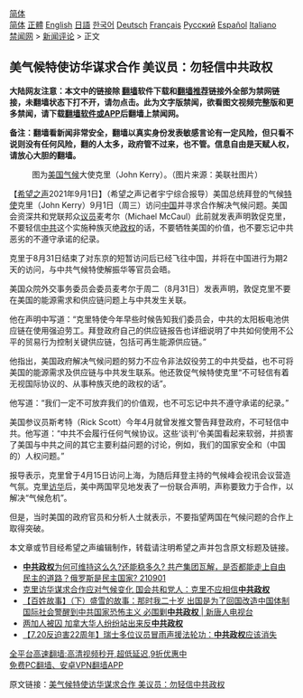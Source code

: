  <!-- 面包屑导航 --> <div class="breadcrumb"><!-- GTranslate: https://gtranslate.io/ -->  <div class="switcher notranslate">  <div class="selected">  <a href="#" onclick="return false;"> 简体</a>  </div>  <div class="option">  <a href="https://www.bannedbook.org" onclick="doGTranslate('zh-CN|zh-CN');jQuery('div.switcher div.selected a').html(jQuery(this).html());return false;" title="简体中文" class="nturl selected"> 简体</a>  <a href="https://www.bannedbook.org/zh-tw/" onclick="doGTranslate('zh-CN|zh-TW');jQuery('div.switcher div.selected a').html(jQuery(this).html());return false;" title="繁體中文" class="nturl"> 正體</a>  <a href="https://www.bannedbook.org/en/" onclick="doGTranslate('zh-CN|en');jQuery('div.switcher div.selected a').html(jQuery(this).html());return false;" title="English" class="nturl"> English</a>  <a href="https://www.bannedbook.org/ja/" onclick="doGTranslate('zh-CN|ja');jQuery('div.switcher div.selected a').html(jQuery(this).html());return false;" title="日本語" class="nturl"> 日語</a>  <a href="https://www.bannedbook.org/ko/" onclick="doGTranslate('zh-CN|ko');jQuery('div.switcher div.selected a').html(jQuery(this).html());return false;" title="한국어" class="nturl"> 한국어</a>  <a href="https://www.bannedbook.org/de/" onclick="doGTranslate('zh-CN|de');jQuery('div.switcher div.selected a').html(jQuery(this).html());return false;" title="Deutsch" class="nturl"> Deutsch</a>  <a href="https://www.bannedbook.org/fr/" onclick="doGTranslate('zh-CN|fr');jQuery('div.switcher div.selected a').html(jQuery(this).html());return false;" title="Français" class="nturl"> Français</a>  <a href="https://www.bannedbook.org/ru/" onclick="doGTranslate('zh-CN|ru');jQuery('div.switcher div.selected a').html(jQuery(this).html());return false;" title="Русский" class="nturl"> Русский</a>  <a href="https://www.bannedbook.org/es/" onclick="doGTranslate('zh-CN|es');jQuery('div.switcher div.selected a').html(jQuery(this).html());return false;" title="Español" class="nturl"> Español</a>  <a href="https://www.bannedbook.org/it/" onclick="doGTranslate('zh-CN|it');jQuery('div.switcher div.selected a').html(jQuery(this).html());return false;" title="Italiano" class="nturl"> Italiano</a>  </div>  </div>      <div class='breadcrumb-sub'><!-- Breadcrumb NavXT 6.3.0 --> <a href="https://www.bannedbook.org/" class="home">禁闻网</a> &gt; <a href="https://www.bannedbook.org/bnews/comments/" class="category">新闻评论</a> &gt; 正文</div></div><h2>美气候特使访华谋求合作 美议员：勿轻信中共政权</h2> <p class="notice"><b>大陆网友注意：本文中的链接除 <a href="https://github.com/bannedbook/fanqiang" >翻墙</a>软件下载和<a href="https://github.com/killgcd/justmysocks/blob/master/README.md">翻墙推荐</a>链接外全部为禁网链接，未翻墙状态下打不开，请勿点击。此为文字版禁闻，欲看图文视频完整版和更多禁闻，请下载<a href="https://github.com/bannedbook/fanqiang">翻墙软件或APP</a>后翻墙上禁闻网。</p><p>备注：翻墙看新闻非常安全，翻墙以真实身份发表敏感言论有一定风险，但只看不说则没有任何风险，翻的人太多，政府管不过来，也不管。信息自由是天赋人权，请放心大胆的翻墙。</b></p>  <div class="entry"> <figure> <p><figcaption>图为<a href="https://www.bannedbook.org/bnews/tag/%e7%be%8e%e5%9b%bd/" class="st_tag internal_tag" rel="tag" title="标签 美国 下的日志">美国</a><a href="https://www.bannedbook.org/bnews/tag/%e6%b0%94%e5%80%99/" class="st_tag internal_tag" rel="tag" title="标签 气候 下的日志">气候</a>大使克里（John Kerry）。（图片来源：美联社图片）</figcaption></figure> <p>【<span class='wp_keywordlink_affiliate'><a href="https://www.soundofhope.org" title="希望之声" target="_blank">希望之声</a></span>2021年9月1日】（希望之声记者宇宁综合报导）美国总统拜登的气候<a href="https://www.bannedbook.org/bnews/tag/%E7%89%B9%E4%BD%BF/" class="st_tag internal_tag" rel="tag" title="标签 特使 下的日志">特使</a>克里（John Kerry）9月1日（周三）访问<span class='wp_keywordlink_affiliate'><a href="https://www.bannedbook.org/" title="中国" target="_blank">中国</a></span>并寻求合作解决气候问题。美国会资深共和党联邦众<a href="https://www.bannedbook.org/bnews/tag/%e8%ae%ae%e5%91%98/" class="st_tag internal_tag" rel="tag" title="标签 议员 下的日志">议员</a>麦考尔（Michael McCaul）此前就发表声明敦促克里，不要轻信<a href="https://www.bannedbook.org/bnews/tag/%e4%b8%ad%e5%85%b1/" class="st_tag internal_tag" rel="tag" title="标签 中共 下的日志">中共</a>这个实施种族灭绝<a href="https://www.bannedbook.org/bnews/tag/%e6%94%bf%e6%9d%83/" class="st_tag internal_tag" rel="tag" title="标签 政权 下的日志">政权</a>的话，不要牺牲美国的价值，也不要忘记中共恶劣的不遵守承诺的纪录。</p> <p>克里于8月31日结束了对东京的短暂访问后已经飞往中国，并将在中国进行为期2天的访问，与中共气候特使解振华等官员会晤。 </p> <p>美国众院外交事务委员会委员麦考尔于周二（8月31日）发表声明，敦促克里不要在美国的能源需求和供应链问题上与中共发生关联。</p>  <p>他在声明中写道：“克里特使今年早些时候告知我们委员会，中共的太阳板电池供应链在使用强迫劳工。拜登政府自己的供应链报告也详细说明了中共如何使用不公平的贸易行为控制关键供应链，包括可再生能源供应链。”</p> <p>他指出，美国政府解决气候问题的努力不应令非法奴役劳工的中共受益，也不可将美国的能源需求及供应链与中共发生联系。他还敦促气候特使克里“不可轻信有着无视国际协议的、从事种族灭绝的政权的话”。</p> <p>他写道：“我们一定不可放弃我们的价值观，也不可忘记中共不遵守承诺的纪录。”</p>  <p>美国参议员斯考特（Rick Scott）今年4月就曾发推文警告拜登政府，不可轻信中共。他写道：“中共不会履行任何气候协议。这些‘谈判’令美国看起来软弱，并损害了美国与中共之间的其它主要利益问题的讨论，例如，我们的国家安全和（中国的）人权问题。”</p> <p>报导表示，克里曾于4月15日访问上海，为随后拜登主持的气候峰会视讯会议营造气氛。克里<a href="https://www.bannedbook.org/bnews/tag/%E8%AE%BF%E5%8D%8E/" class="st_tag internal_tag" rel="tag" title="标签 访华 下的日志">访华</a>后，美中两国罕见地发表了一份联合声明，声称要致力于合作，以解决“气候危机”。 </p> <p>但是，当时美国的政府官员和分析人士就表示，不要指望两国在气候问题的合作上取得突破。</p>  <p>本文章或节目经希望之声编辑制作，转载请注明希望之声并包含原文标题及链接。 </p> <ul class='op-related-articles' title='相关阅读'> <li><a href='https://www.bannedbook.org/bnews/bannedvideo/20210901/1617116.html' target='_blank'><b>中共政权</b>为何可维持这么久?还能稳多久? 共产集团瓦解，是否都能走上自由民主的道路？俄罗斯是民主国家? 210901</a></li> <li><a href='https://www.bannedbook.org/bnews/headline/20210901/1617085.html' target='_blank'>克里访华谋求合作应对气候变化 国会共和党人：克里不应相信<b>中共政权</b></a></li> <li><a href='https://www.bannedbook.org/bnews/bannedvideo/20210815/1606437.html' target='_blank'>【百姓故事】（下）盛雪的故事：那时我二十岁 出国是为了回国改造中国体制 国际社会警醒到中共国家恐怖主义 必围剿<b>中共政权</b> | 新唐人电视台</a></li> <li><a href='https://www.bannedbook.org/bnews/ssgc/20210814/1605955.html' target='_blank'>两加人被囚 加拿大华人纷纷站出来反<b>中共政权</b></a></li> <li><a href='https://www.bannedbook.org/bnews/comments/20210718/1589335.html' target='_blank'>【7.20反迫害22周年】瑞士多位议员冒雨声援法轮功：<b>中共政权</b>应该消失</a></li> </ul> <p class="texttj"> <a href="https://github.com/bannedbook/fanqiang/wiki/V2ray%E6%9C%BA%E5%9C%BA" target="_blank">全平台高速翻墙:高清视频秒开,超低延迟,9折优惠中</a><br/> <a href="https://github.com/bannedbook/fanqiang/wiki/%E7%A6%81%E9%97%BB%E7%BD%91%E5%AE%89%E5%8D%93%E7%BF%BB%E5%A2%99%E6%96%B0%E9%97%BBAPP" target="_blank">免费PC翻墙、安卓VPN翻墙APP</a></p><p>原文链接：<a class="src_link"  href="https://www.soundofhope.org/post/540914" target="_blank">美气候特使访华谋求合作 美议员：勿轻信中共政权</a></p> <a name='sharetosocial'></a>  <div style="margin-bottom:5px;padding-bottom:5px;clear:both"> <div id="archive-pix-1" class="banner-ads"> <!-- AuctionX Display platform tag START --> <div id="26318x728x90x621x_ADSLOT2" clicktrack="%%CLICK_URL_ESC%%"></div> <!-- AuctionX Display platform tag END --> </div> <div id="archive-pix-2" class="banner-ads"> <!-- AuctionX Display platform tag START --> <div id="26315x300x250x621x_ADSLOT2" clicktrack="%%CLICK_URL_ESC%%"></div> <!-- AuctionX Display platform tag END --> </div> </div>  <div id="archive-pix-1" class="banner-ads"> <!-- AuctionX Display platform tag START --> <div id="26318x728x90x621x_ADSLOT3" clicktrack="%%CLICK_URL_ESC%%"></div> <!-- AuctionX Display platform tag END --> </div> </div><!--END ENTRY--> 